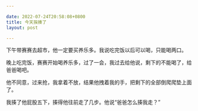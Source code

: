 ```yaml
---

date: 2022-07-24T20:58:08+0800
title: 今天挨揍了
layout: post

---
```


下午带赛赛去超市，他一定要买养乐多。我说吃完饭以后可以喝，只能喝两口。

晚上吃完饭，赛赛开始喝养乐多，过了一会，我过去给他说，剩下的不能喝了，给爸爸喝吧。

他不同意，过来抢，我拿着不放，结果他拽着我的手，把剩下的全部倒爬爬垫上面了。

我揍了他屁股五下，揍得他往前走了几步。他说“爸爸怎么揍我走？”
